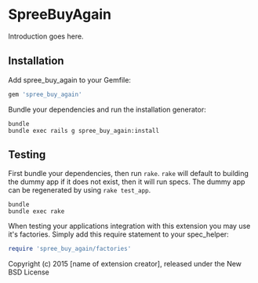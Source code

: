 SpreeBuyAgain
=============

Introduction goes here.

Installation
------------

Add spree_buy_again to your Gemfile:

```ruby
gem 'spree_buy_again'
```

Bundle your dependencies and run the installation generator:

```shell
bundle
bundle exec rails g spree_buy_again:install
```

Testing
-------

First bundle your dependencies, then run `rake`. `rake` will default to building the dummy app if it does not exist, then it will run specs. The dummy app can be regenerated by using `rake test_app`.

```shell
bundle
bundle exec rake
```

When testing your applications integration with this extension you may use it's factories.
Simply add this require statement to your spec_helper:

```ruby
require 'spree_buy_again/factories'
```

Copyright (c) 2015 [name of extension creator], released under the New BSD License
